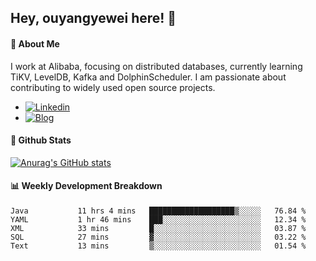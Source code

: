 ## Hey, ouyangyewei here! :wave:

#### :rocket: About Me
I work at Alibaba, focusing on distributed databases, currently learning TiKV, LevelDB, Kafka and DolphinScheduler. I am passionate about contributing to widely used open source projects.

- [![Linkedin](https://img.shields.io/badge/LinkedIn-ouyangyewei-blue)](https://www.linkedin.com/in/ouyangyewei/)
- [![Blog](https://img.shields.io/badge/Blog-yeweiouyang-orange)](https://blog.csdn.net/yeweiouyang)

#### :star2: Github Stats
[![Anurag's GitHub stats](https://github-readme-stats.vercel.app/api?username=ouyangyewei&show_icons=true&cache_seconds=3600&theme=tokyonight)](https://github.com/anuraghazra/github-readme-stats)

#### :bar_chart: Weekly Development Breakdown
<!--START_SECTION:waka-->

```text
Java           11 hrs 4 mins   ███████████████████▒░░░░░   76.84 %
YAML           1 hr 46 mins    ███░░░░░░░░░░░░░░░░░░░░░░   12.34 %
XML            33 mins         █░░░░░░░░░░░░░░░░░░░░░░░░   03.87 %
SQL            27 mins         ▓░░░░░░░░░░░░░░░░░░░░░░░░   03.22 %
Text           13 mins         ▒░░░░░░░░░░░░░░░░░░░░░░░░   01.54 %
```

<!--END_SECTION:waka-->
